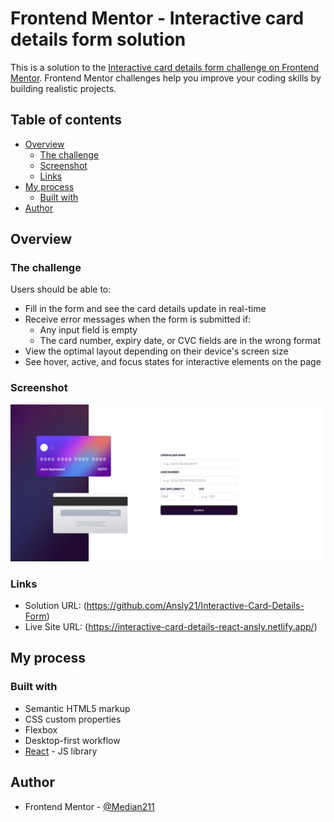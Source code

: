 # Frontend Mentor - Interactive card details form solution

This is a solution to the [Interactive card details form challenge on Frontend Mentor](https://www.frontendmentor.io/solutions/interactive-card-details-build-with-react-kF3P3kkUB4). Frontend Mentor challenges help you improve your coding skills by building realistic projects. 

## Table of contents

- [Overview](#overview)
  - [The challenge](#the-challenge)
  - [Screenshot](#screenshot)
  - [Links](#links)
- [My process](#my-process)
  - [Built with](#built-with)
- [Author](#author)


## Overview

### The challenge

Users should be able to:

- Fill in the form and see the card details update in real-time
- Receive error messages when the form is submitted if:
  - Any input field is empty
  - The card number, expiry date, or CVC fields are in the wrong format
- View the optimal layout depending on their device's screen size
- See hover, active, and focus states for interactive elements on the page

### Screenshot

![](./design/completed_design.png)



### Links

- Solution URL: (https://github.com/Ansly21/Interactive-Card-Details-Form)
- Live Site URL: (https://interactive-card-details-react-ansly.netlify.app/)

## My process

### Built with

- Semantic HTML5 markup
- CSS custom properties
- Flexbox
- Desktop-first workflow
- [React](https://reactjs.org/) - JS library


## Author

- Frontend Mentor - [@Median211](https://www.frontendmentor.io/profile/Median21)